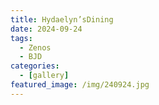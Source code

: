 ```yaml
---
title: Hydaelyn’sDining
date: 2024-09-24
tags:
  - Zenos
  - BJD
categories:
  - [gallery]
featured_image: /img/240924.jpg
---
```

